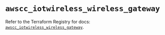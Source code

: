 # `awscc_iotwireless_wireless_gateway`

Refer to the Terraform Registry for docs: [`awscc_iotwireless_wireless_gateway`](https://registry.terraform.io/providers/hashicorp/awscc/0.70.0/docs/resources/iotwireless_wireless_gateway).
